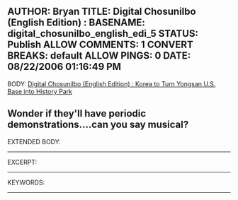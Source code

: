 AUTHOR: Bryan
TITLE: Digital Chosunilbo (English Edition) :
BASENAME: digital_chosunilbo_english_edi_5
STATUS: Publish
ALLOW COMMENTS: 1
CONVERT BREAKS: __default__
ALLOW PINGS: 0
DATE: 08/22/2006 01:16:49 PM
-----
BODY:
<a title="Digital Chosunilbo (English Edition) : Daily News in English About Korea" href="http://english.chosun.com/w21data/html/news/200608/200608180034.html">Digital Chosunilbo (English Edition) : Korea to Turn Yongsan U.S. Base into History Park</a>

Wonder if they'll have periodic demonstrations....can you say musical?
-----
EXTENDED BODY:

-----
EXCERPT:

-----
KEYWORDS:

-----


